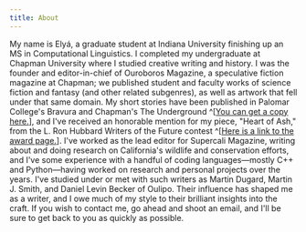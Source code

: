 ```yaml
---
title: About
---
```


My name is Elyá, a graduate student at Indiana University finishing up an MS in Computational Linguistics. I completed my undergraduate at Chapman University where I studied creative writing and history. I was the founder and editor-in-chief of Ouroboros Magazine, a speculative fiction magazine at Chapman; we published student and faculty works of science fiction and fantasy (and other related subgenres), as well as artwork that fell under that same domain. My short stories have been published in Palomar College's Bravura and Chapman's The Underground ^[[You can get a copy here.](https://www.amazon.com/Underground-Experimental-Zine-Chapman-University/dp/1720503508)], and I've received an honorable mention for my piece, "Heart of Ash," from the L. Ron Hubbard Writers of the Future contest ^[[Here is a link to the award page.](https://www.writersofthefuture.com/writers-of-the-future-4th-quarter-standings-for-year-35/)]. I've worked as the lead editor for Supercali Magazine, writing about and doing research on California's wildlife and conservation efforts, and I've some experience with a handful of coding languages—mostly C++ and Python—having worked on research and personal projects over the years. I've studied under or met with such writers as Martin Dugard, Martin J. Smith, and Daniel Levin Becker of Oulipo. Their influence has shaped me as a writer, and I owe much of my style to their brilliant insights into the craft. If you wish to contact me, go ahead and shoot an email, and I'll be sure to get back to you as quickly as possible.